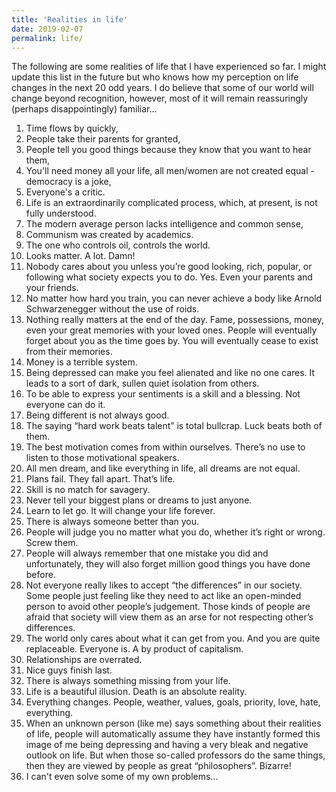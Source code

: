 ```yaml
---
title: 'Realities in life'
date: 2019-02-07
permalink: life/
---
```

The following are some realities of life that I have experienced so far. I might update this list in the future but who knows how my perception on life changes in the next 20 odd years. I do believe that some of our world will change beyond recognition, however, most of it will remain reassuringly (perhaps disappointingly) familiar...

1. Time flows by quickly, 
2. People take their parents for granted, 
3. People tell you good things because they know that you want to hear them, 
4. You'll need money all your life, all men/women are not created equal - democracy is a joke, 
5. Everyone's a critic.
6. Life is an extraordinarily complicated process, which, at present, is not fully understood.
7. The modern average person lacks intelligence and common sense,
8. Communism was created by academics.
9. The one who controls oil, controls the world.
10. Looks matter. A lot. Damn!
11. Nobody cares about you unless you’re good looking, rich, popular, or following what society expects you to do. Yes. Even your parents and your friends.
12. No matter how hard you train, you can never achieve a body like Arnold Schwarzenegger without the use of roids.  
13. Nothing really matters at the end of the day. Fame, possessions, money, even your great memories with your loved ones. People will eventually forget about you as the time goes by. You will eventually cease to exist from their memories.
14. Money is a terrible system.
15. Being depressed can make you feel alienated and like no one cares. It leads to a sort of dark, sullen quiet isolation from others.
16. To be able to express your sentiments is a skill and a blessing. Not everyone can do it. 
17. Being different is not always good.
18. The saying “hard work beats talent” is total bullcrap. Luck beats both of them.
19. The best motivation comes from within ourselves. There’s no use to listen to those motivational speakers.
20. All men dream, and like everything in life, all dreams are not equal.
21. Plans fail. They fall apart. That’s life.
22. Skill is no match for savagery.
23. Never tell your biggest plans or dreams to just anyone.
24. Learn to let go. It will change your life forever.
25. There is always someone better than you.
26. People will judge you no matter what you do, whether it’s right or wrong. Screw them.
27. People will always remember that one mistake you did and unfortunately, they will also forget million good things you have done before.
28. Not everyone really likes to accept “the differences” in our society. Some people just feeling like they need to act like an open-minded person to avoid other people’s judgement. Those kinds of people are afraid that society will view them as an arse for not respecting other’s differences.
29. The world only cares about what it can get from you. And you are quite replaceable. Everyone is. A by product of capitalism.
30. Relationships are overrated.
31. Nice guys finish last. 
32. There is always something missing from your life.
33. Life is a beautiful illusion. Death is an absolute reality.
34. Everything changes. People, weather, values, goals, priority, love, hate, everything.
35. When an unknown person (like me) says something about their realities of life, people will automatically assume they have instantly formed this image of me being depressing and having a very bleak and negative outlook on life. But when those so-called professors do the same things, then they are viewed by people as great “philosophers”. Bizarre!
36. I can't even solve some of my own problems...

